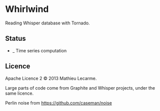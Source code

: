 Whirlwind
=========

Reading Whisper database with Tornado.

Status
------

 * _ Time series computation

Licence
-------

Apache Licence 2 © 2013 Mathieu Lecarme.

Large parts of code come from Graphite and Whisper projects,
under the same licence.

Perlin noise from https://github.com/caseman/noise
